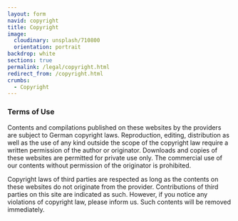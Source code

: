 ```yaml
---
layout: form
navid: copyright
title: Copyright
image:
  cloudinary: unsplash/710800
  orientation: portrait
backdrop: white
sections: true
permalink: /legal/copyright.html
redirect_from: /copyright.html
crumbs:
  - Copyright
---
```


<section class="dark-grey"><h3>Terms of Use</h3></section>
<section class="white">
<p>Contents and compilations published on these websites by the providers are
subject to German copyright laws. Reproduction, editing, distribution as well as
the use of any kind outside the scope of the copyright law require a written
permission of the author or originator. Downloads and copies of these websites
are permitted for private use only. The commercial use of our contents without
permission of the originator is prohibited.</p>

<p>Copyright laws of third parties are respected as long as the contents on these
websites do not originate from the provider. Contributions of third parties on
this site are indicated as such. However, if you notice any violations of
copyright law, please inform us. Such contents will be removed immediately.</p>
</section>

